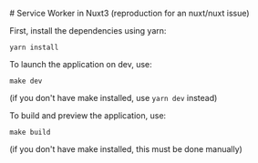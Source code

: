 # Service Worker in Nuxt3 (reproduction for an nuxt/nuxt issue)

First, install the dependencies using yarn:

```
yarn install
```

To launch the application on dev, use:

```
make dev
```

(if you don't have make installed, use `yarn dev` instead)

To build and preview the application, use:

```
make build
```

(if you don't have make installed, this must be done manually)
